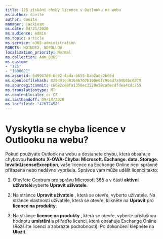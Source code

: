 ```yaml
---
title: 125 získání chyby licence v Outlooku na webu
ms.author: daeite
author: daeite
manager: jackiesm
ms.date: 04/21/2020
ms.audience: Admin
ms.topic: article
ms.service: o365-administration
ROBOTS: NOINDEX, NOFOLLOW
localization_priority: Normal
ms.collection: Adm_O365
ms.custom:
- "125"
- "1600021"
ms.assetid: 6d9947d9-6c92-4ada-b655-8ab2a0c2b66d
ms.openlocfilehash: 825d91cd81646767b100e6fc964d7a94b8bc6879
ms.sourcegitcommit: c6692ce0fa1358ec3529e59ca0ecdfdea4cdc759
ms.translationtype: MT
ms.contentlocale: cs-CZ
ms.lasthandoff: 09/14/2020
ms.locfileid: "47677452"
---
```

# <a name="getting-an-invalid-license-error-in-outlook-on-the-web"></a>Vyskytla se chyba licence v Outlooku na webu?

Pokud používáte Outlook na webu a dostanete chybu, která obsahuje chybovou **hodnotu** **X-OWA-Chyba: Microsoft. Exchange. data. Storage. InvalidLicenseException**, vaše licence na Exchange Online není správně přiřazená nebo nedávno vypršela. Správce vám může udělit licenci takto:
  
1. Otevřete [Centrum pro správu Microsoft 365](https://portal.office.com/adminportal/home#/homepage) a v části **aktivní uživatelé**vyberte **Upravit uživatele**.

2. Na stránce **Upravit uživatele** , která se otevře, vyberte uživatele. Na stránce vlastností uživatele, která se otevře, klikněte na **Upravit** pro **licence na produkty**.

3. Na stránce **licence na produkty** , která se otevře, vyberte příslušnou hodnotu **umístění** a přiřaďte licenci, která obsahuje Exchange Online (Rozšiřte licenci a zobrazte podrobnosti). Po dokončení klepněte na **Uložit**.
